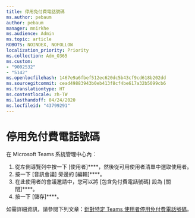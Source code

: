 ```yaml
---
title: 停用免付費電話號碼
ms.author: pebaum
author: pebaum
manager: mnirkhe
ms.audience: Admin
ms.topic: article
ROBOTS: NOINDEX, NOFOLLOW
localization_priority: Priority
ms.collection: Adm_O365
ms.custom:
- "9002532"
- "5142"
ms.openlocfilehash: 1467e9a6fbef512ec620dc5b43cf9cd618b202dd
ms.sourcegitcommit: cead49883943b0eb413f8cf4be617a32b5099cb6
ms.translationtype: HT
ms.contentlocale: zh-TW
ms.lasthandoff: 04/24/2020
ms.locfileid: "43799291"
---
```

# <a name="disabling-toll-free-numbers"></a>停用免付費電話號碼

在 Microsoft Teams 系統管理中心內：

1. 從左側導覽列中按一下 [使用者]****，然後從可用使用者清單中選取使用者。
2. 按一下 [音訊會議] 旁邊的 [編輯]****。
3. 在此使用者的會議邀請中，您可以將 [包含免付費電話號碼] 設為 [關閉]****。
4. 按一下 [儲存]****。

如需詳細資訊，請參閱下列文章：[針對特定 Teams 使用者停用免付費電話號碼](https://docs.microsoft.com/microsoftteams/disabling-toll-free-numbers-for-specific-teams-users)。
